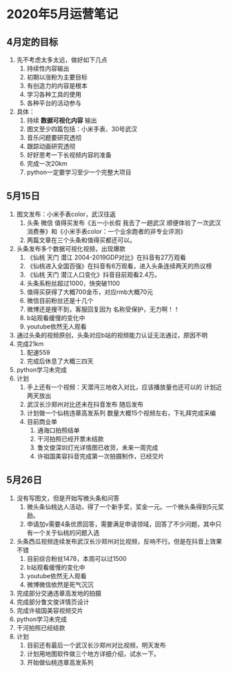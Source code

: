 # 2020年5月运营笔记

## 4月定的目标

1. 先不考虑太多太远，做好如下几点
    1. 持续性内容输出
    2. 初期以涨粉为主要目标
    3. 有创造力的内容是根本
    4. 学习各种工具的使用
    5. 各种平台的活动参与
2. 具体：
   1. 持续 **数据可视化内容** 输出
   2. 图文至少四篇包括：小米手表、30号武汉
   3. 音乐问题要研究透彻
   4. 跟踪动画研究透彻
   5. 好好思考一下长视频内容的准备
   6. 完成一次20km
   7. python一定要学习至少一个完整大项目

## 5月15日

1. 图文发布：小米手表color，武汉往返
   1. 头条 微信 值得买发布《五一小长假 我去了一趟武汉 顺便体验了一次武汉消费券》和《小米手表color：一个业余跑者的非专业评测》
   2. 两篇文章在三个头条和值得买都还可以。
2. 头条发布多个数据可视化视频，出现爆款
   1. 《仙桃 天门 潜江 2004-2019GDP对比》在抖音有27万观看
   2. 《仙桃进入全国百强》在抖音有6万观看，进入头条连续两天的热议榜
   3. 《仙桃 天门 潜江人口变化》抖音目前观看2.4万。
   4. 头条系粉丝超过1000，快突破1100
   5. 值得买获得了大概700金币，对应rmb大概70元
   6. 微信目前粉丝还是十几个
   7. 微博还是搜不到，客服回复因为 名称受保护，无力啊！！
   8. b站观看缓慢的变化中
   9. youtube依然无人观看
3. 通过头条的视频原创，头条对应b站的视频能力认证无法通过，原因不明
4. 完成21km
   1. 配速559
   2. 完成后休息了大概三四天
5. python学习未完成
6. 计划
   1. 手上还有一个视频：天潜沔三地收入对比，应该播放量也还可以的 计划近两天放出
   2. 武汉长沙郑州对比还未在抖音发布 随后发布
   3. 计划做一个仙桃违章高发系列 数量大概15个视频左右，下礼拜完成采编
   4. 目前商业单 
      1. 通海口拍照结单
      2. 干河拍照已经开票未结款
      3. 鲁文俊深圳灯光详情图已收货，未来一周完成
      4. 许祖国美容抖音完成第一次拍摄制作，已经交片


## 5月26日

1. 没有写图文，但是开始写微头条和问答
   1. 微头条仙桃达人活动，得了一个新手奖，奖金一元。一个微头条得到5元奖励。
   2. 申请加v需要4条优质回答，需要满足申请领域，回答了不少问题，其中只有一个关于仙桃的问题入选
2. 头条西瓜视频连续发布武汉长沙郑州对比视频，反响不行。但是在抖音上效果不错
   1. 目前综合粉丝1478，本周可以过1500
   2. b站观看缓慢的变化中
   3. youtube依然无人观看
   4. 微博微信依然是死气沉沉
3. 完成部分交通违章高发地的拍摄
4. 完成部分鲁文俊详情页设计
5. 完成许祖国美容视频交片
6. python学习未完成
7. 干河拍照已经结款
8. 计划
   1. 目前还有最后一个武汉长沙郑州对比视频，明天发布
   2. 计划用地图软件做三个地方详细介绍，试水一下。
   3. 开始做仙桃违章高发系列
